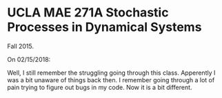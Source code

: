 # UCLA MAE 271A Stochastic Processes in Dynamical Systems

Fall 2015.

On 02/15/2018:

Well, I still remember the struggling going through this class. Apperently I was a bit unaware of things back then. I remember going through a lot of pain trying to figure out bugs in my code. Now it is a bit different.